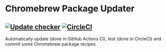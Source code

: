# Chromebrew Package Updater
[![Update checker](https://github.com/supechicken/crew-package-updater/actions/workflows/check_update.yml/badge.svg?branch=main)](https://github.com/supechicken/crew-package-updater/actions/workflows/check_update.yml)
[![CircleCI](https://circleci.com/gh/supechicken/crew-package-updater.svg?style=shield)](https://circleci.com/gh/supechicken/crew-package-updater)
---
Automatically update (done in GitHub Actions CI), test (done in CircleCI) and commit some Chromebrew package recipes.
